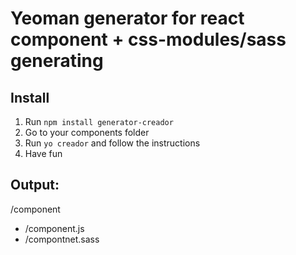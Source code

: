 # Yeoman generator for react component + css-modules/sass generating

## Install
1. Run `npm install generator-creador`
2. Go to your components folder
3. Run `yo creador` and follow the instructions
4. Have fun

## Output:
  /component

  - /component.js
  - /compontnet.sass
